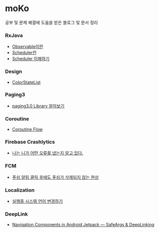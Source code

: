 # moKo
공부 및 문제 해결에 도움을 받은 블로그 및 문서 정리

### RxJava
* [Observable이란](https://onlyfor-me-blog.tistory.com/326)
* [Scheduler란](https://yunzai.dev/posts/RxJava_스케쥴러란_스케쥴러의_종류(1)/)
* [Scheduler 이해하기](https://tiii.tistory.com/18)

### Design
* [ColorStateList](https://www.crocus.co.kr/1729)

### Paging3
* [paging3.0 Library 알아보기](https://leveloper.tistory.com/202)

### Coroutine
* [Coroutine Flow](https://gift123.tistory.com/64)

### Firebase Crashlytics
* [나는 니가 어떤 오류를 냈는지 알고 있다.](https://medium.com/prnd/%EB%82%98%EB%8A%94-%EB%84%A4%EA%B0%80-%EC%99%9C-%EC%98%A4%EB%A5%98%EB%A5%BC-%EB%83%88%EB%8A%94%EC%A7%80-%EC%95%8C%EA%B3%A0-%EC%9E%88%EB%8B%A4-crashlytics-%EA%B8%B0%EB%8A%A5-%EC%96%B4%EB%94%94%EA%B9%8C%EC%A7%80-%EC%8D%A8%EB%B4%A4%EB%8B%88-977357559684)

### FCM
* [푸쉬 알림 클릭 후에도 푸쉬가 삭제되지 않는 현상](https://stackoverflow.com/questions/2632272/android-notification-doesnt-disappear-after-clicking-the-notification)

### Localization
* [실행중 시스템 언어 변경하기](https://it-highjune.tistory.com/2)

### DeepLink
* [Navigation Components in Android Jetpack — SafeArgs & DeepLinking](https://medium.com/@maryangmin/navigation-components-in-android-jetpack-2-safeargs-deeplinking-473ef1d424d1)
